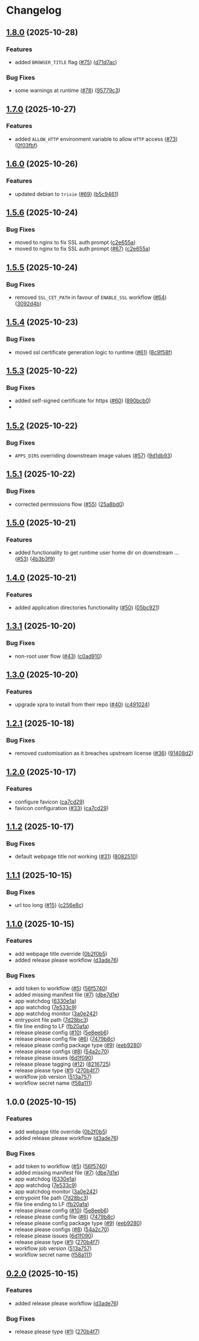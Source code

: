 # Changelog

## [1.8.0](https://github.com/Aandree5/gui-web-base/compare/v1.7.0...v1.8.0) (2025-10-28)


### Features

* added `BROWSER_TITLE` flag ([#75](https://github.com/Aandree5/gui-web-base/issues/75)) ([d71d7ac](https://github.com/Aandree5/gui-web-base/commit/d71d7ac33f2c69b7fb75901f17ea47775a970489))


### Bug Fixes

* some warnings at runtime ([#78](https://github.com/Aandree5/gui-web-base/issues/78)) ([95779c3](https://github.com/Aandree5/gui-web-base/commit/95779c3b8396f782dff5bf891e9a117633873145))

## [1.7.0](https://github.com/Aandree5/gui-web-base/compare/v1.6.0...v1.7.0) (2025-10-27)


### Features

* added `ALLOW_HTTP` environment variable to allow `HTTP` access ([#73](https://github.com/Aandree5/gui-web-base/issues/73)) ([0f03fbf](https://github.com/Aandree5/gui-web-base/commit/0f03fbff4d7af9d783555f147688c2a3e90a54df))

## [1.6.0](https://github.com/Aandree5/gui-web-base/compare/v1.5.6...v1.6.0) (2025-10-26)


### Features

* updated debian to `trixie` ([#69](https://github.com/Aandree5/gui-web-base/issues/69)) ([b5c9461](https://github.com/Aandree5/gui-web-base/commit/b5c9461641b117bbfe3ceea18f30f510a2029483))

## [1.5.6](https://github.com/Aandree5/gui-web-base/compare/v1.5.5...v1.5.6) (2025-10-24)


### Bug Fixes

* moved to nginx to fix SSL auth prompt ([c2e655a](https://github.com/Aandree5/gui-web-base/commit/c2e655a9d2eed8ddb432728c519806cdae3c9198))
* moved to nginx to fix SSL auth prompt ([#67](https://github.com/Aandree5/gui-web-base/issues/67)) ([c2e655a](https://github.com/Aandree5/gui-web-base/commit/c2e655a9d2eed8ddb432728c519806cdae3c9198))

## [1.5.5](https://github.com/Aandree5/gui-web-base/compare/v1.5.4...v1.5.5) (2025-10-24)


### Bug Fixes

* removed `SSL_CET_PATH` in favour of `ENABLE_SSL` workflow ([#64](https://github.com/Aandree5/gui-web-base/issues/64)) ([3092d4b](https://github.com/Aandree5/gui-web-base/commit/3092d4b0f6fbb4e71eeb756c1145ea5325f0ff9e))

## [1.5.4](https://github.com/Aandree5/gui-web-base/compare/v1.5.3...v1.5.4) (2025-10-23)


### Bug Fixes

* moved ssl certificate generation logic to runtime ([#61](https://github.com/Aandree5/gui-web-base/issues/61)) ([8c9f58f](https://github.com/Aandree5/gui-web-base/commit/8c9f58f1196131685d9ab5115e843103666e5b24))

## [1.5.3](https://github.com/Aandree5/gui-web-base/compare/v1.5.2...v1.5.3) (2025-10-22)


### Bug Fixes

* added self-signed certificate for https ([#60](https://github.com/Aandree5/gui-web-base/issues/60)) ([890bcb0](https://github.com/Aandree5/gui-web-base/commit/890bcb0ad2868f43fd00ea550c07f9d14200f92b))
* 

## [1.5.2](https://github.com/Aandree5/gui-web-base/compare/v1.5.1...v1.5.2) (2025-10-22)


### Bug Fixes

* `APPS_DIRS` overriding downstream image values ([#57](https://github.com/Aandree5/gui-web-base/issues/57)) ([9d1db93](https://github.com/Aandree5/gui-web-base/commit/9d1db93e95db4cc5c863de350c2f1cbf83b78857))

## [1.5.1](https://github.com/Aandree5/gui-web-base/compare/v1.5.0...v1.5.1) (2025-10-22)


### Bug Fixes

* corrected permissions flow ([#55](https://github.com/Aandree5/gui-web-base/issues/55)) ([25a8bd0](https://github.com/Aandree5/gui-web-base/commit/25a8bd0847c975c4a50c9eaa82db8c1e48f688b7))

## [1.5.0](https://github.com/Aandree5/gui-web-base/compare/v1.4.0...v1.5.0) (2025-10-21)


### Features

* added functionality to get runtime user home dir on downstream … ([#53](https://github.com/Aandree5/gui-web-base/issues/53)) ([4b3b3f9](https://github.com/Aandree5/gui-web-base/commit/4b3b3f9919b98f1535d687eb31a32a07d4e0b6c1))

## [1.4.0](https://github.com/Aandree5/gui-web-base/compare/v1.3.1...v1.4.0) (2025-10-21)


### Features

* added application directories functionality ([#50](https://github.com/Aandree5/gui-web-base/issues/50)) ([05bc921](https://github.com/Aandree5/gui-web-base/commit/05bc92136e0a44a75dcb25982a4a918cf79603aa))

## [1.3.1](https://github.com/Aandree5/gui-web-base/compare/v1.3.0...v1.3.1) (2025-10-20)


### Bug Fixes

* non-root user flow ([#43](https://github.com/Aandree5/gui-web-base/issues/43)) ([c0ad910](https://github.com/Aandree5/gui-web-base/commit/c0ad910ab6b3c9bc4f9fa42566a412f396de404e))

## [1.3.0](https://github.com/Aandree5/gui-web-base/compare/v1.2.1...v1.3.0) (2025-10-20)


### Features

* upgrade xpra to install from their repo ([#40](https://github.com/Aandree5/gui-web-base/issues/40)) ([c491024](https://github.com/Aandree5/gui-web-base/commit/c49102408c3b5d70084a7a7e6916424296717d9b))

## [1.2.1](https://github.com/Aandree5/gui-web-base/compare/v1.2.0...v1.2.1) (2025-10-18)


### Bug Fixes

* removed customisation as it breaches upstream license ([#36](https://github.com/Aandree5/gui-web-base/issues/36)) ([91408d2](https://github.com/Aandree5/gui-web-base/commit/91408d28e9af2a5c0727465aa6bbf9a964b6401c))

## [1.2.0](https://github.com/Aandree5/gui-web-base/compare/v1.1.2...v1.2.0) (2025-10-17)


### Features

* configure favicon ([ca7cd29](https://github.com/Aandree5/gui-web-base/commit/ca7cd2943199c01e4f6d0ce3192965d0cd6b77de))
* favicon configuration ([#33](https://github.com/Aandree5/gui-web-base/issues/33)) ([ca7cd29](https://github.com/Aandree5/gui-web-base/commit/ca7cd2943199c01e4f6d0ce3192965d0cd6b77de))

## [1.1.2](https://github.com/Aandree5/gui-web-base/compare/v1.1.1...v1.1.2) (2025-10-17)


### Bug Fixes

* default webpage title not working ([#31](https://github.com/Aandree5/gui-web-base/issues/31)) ([8082510](https://github.com/Aandree5/gui-web-base/commit/8082510c813473a291e0a8e622cd971fe435d39f))

## [1.1.1](https://github.com/Aandree5/gui-web-base/compare/v1.1.0...v1.1.1) (2025-10-15)


### Bug Fixes

* url too long ([#15](https://github.com/Aandree5/gui-web-base/issues/15)) ([c256e8c](https://github.com/Aandree5/gui-web-base/commit/c256e8ceecb2f5bd222d6f0c5c38a39d6019f989))

## [1.1.0](https://github.com/Aandree5/gui-web-base/compare/v1.0.0...v1.1.0) (2025-10-15)


### Features

* add webpage title override ([0b2f0b5](https://github.com/Aandree5/gui-web-base/commit/0b2f0b5cf0795774110fb1550c89180216e7948b))
* added release please workflow ([d3ade76](https://github.com/Aandree5/gui-web-base/commit/d3ade76b6d640b36e729f34d5f5626b91ed0657a))


### Bug Fixes

* add token to workflow ([#5](https://github.com/Aandree5/gui-web-base/issues/5)) ([56f5740](https://github.com/Aandree5/gui-web-base/commit/56f5740baf4464bdb73e21d963336849ece5cd18))
* added missing manifest file ([#7](https://github.com/Aandree5/gui-web-base/issues/7)) ([dbe7d1e](https://github.com/Aandree5/gui-web-base/commit/dbe7d1e2611b280e43f392e995d0b81e5912fd34))
* app watchdog ([6330e1a](https://github.com/Aandree5/gui-web-base/commit/6330e1abf33b5bbcaad0aea53717a90cf0f2715f))
* app watchdog ([7e533c9](https://github.com/Aandree5/gui-web-base/commit/7e533c94a2ce8dce2298dcae2e9ff39dd2d0bef0))
* app watchdog monitor ([3a0e242](https://github.com/Aandree5/gui-web-base/commit/3a0e2420c28221bef186ee2f15a4877e255a91c4))
* entrypoint file path ([7d28bc3](https://github.com/Aandree5/gui-web-base/commit/7d28bc312e611c081cd0df25b160026af9d8074d))
* file line ending to LF ([fb20afa](https://github.com/Aandree5/gui-web-base/commit/fb20afa36d059811c71ceba06944531578b54d08))
* release please config ([#10](https://github.com/Aandree5/gui-web-base/issues/10)) ([5e8eeb6](https://github.com/Aandree5/gui-web-base/commit/5e8eeb6f4f2f62beefd2f9c778173cebf7e3eac1))
* release please config file ([#6](https://github.com/Aandree5/gui-web-base/issues/6)) ([7479b8c](https://github.com/Aandree5/gui-web-base/commit/7479b8c25378100aaeb9dc528fa6afa8834b2ba9))
* release please config package type ([#9](https://github.com/Aandree5/gui-web-base/issues/9)) ([eeb9280](https://github.com/Aandree5/gui-web-base/commit/eeb92802934f48e868b91e47dc2f26343fad56a8))
* release please configs ([#8](https://github.com/Aandree5/gui-web-base/issues/8)) ([54a2c70](https://github.com/Aandree5/gui-web-base/commit/54a2c705fcaec2c269c15d0746cb8199d76d4a99))
* release please issues ([6d1f090](https://github.com/Aandree5/gui-web-base/commit/6d1f09099e1a5b1f652773b77495f79bd5656951))
* release please tagging ([#12](https://github.com/Aandree5/gui-web-base/issues/12)) ([8216725](https://github.com/Aandree5/gui-web-base/commit/8216725dbe86ef5493566a990a80a736887c326e))
* release please type ([#1](https://github.com/Aandree5/gui-web-base/issues/1)) ([270b4f7](https://github.com/Aandree5/gui-web-base/commit/270b4f7aed159a32ae6d68e6cbd18db863650bcd))
* workflow job version ([513a757](https://github.com/Aandree5/gui-web-base/commit/513a757e2cd020e45b36a34c59169d2ed803d063))
* workflow secret name ([f58a111](https://github.com/Aandree5/gui-web-base/commit/f58a111cd81cd0d376dcab7f4130a32a72ea56b0))

## 1.0.0 (2025-10-15)


### Features

* add webpage title override ([0b2f0b5](https://github.com/Aandree5/gui-web-base/commit/0b2f0b5cf0795774110fb1550c89180216e7948b))
* added release please workflow ([d3ade76](https://github.com/Aandree5/gui-web-base/commit/d3ade76b6d640b36e729f34d5f5626b91ed0657a))


### Bug Fixes

* add token to workflow ([#5](https://github.com/Aandree5/gui-web-base/issues/5)) ([56f5740](https://github.com/Aandree5/gui-web-base/commit/56f5740baf4464bdb73e21d963336849ece5cd18))
* added missing manifest file ([#7](https://github.com/Aandree5/gui-web-base/issues/7)) ([dbe7d1e](https://github.com/Aandree5/gui-web-base/commit/dbe7d1e2611b280e43f392e995d0b81e5912fd34))
* app watchdog ([6330e1a](https://github.com/Aandree5/gui-web-base/commit/6330e1abf33b5bbcaad0aea53717a90cf0f2715f))
* app watchdog ([7e533c9](https://github.com/Aandree5/gui-web-base/commit/7e533c94a2ce8dce2298dcae2e9ff39dd2d0bef0))
* app watchdog monitor ([3a0e242](https://github.com/Aandree5/gui-web-base/commit/3a0e2420c28221bef186ee2f15a4877e255a91c4))
* entrypoint file path ([7d28bc3](https://github.com/Aandree5/gui-web-base/commit/7d28bc312e611c081cd0df25b160026af9d8074d))
* file line ending to LF ([fb20afa](https://github.com/Aandree5/gui-web-base/commit/fb20afa36d059811c71ceba06944531578b54d08))
* release please config ([#10](https://github.com/Aandree5/gui-web-base/issues/10)) ([5e8eeb6](https://github.com/Aandree5/gui-web-base/commit/5e8eeb6f4f2f62beefd2f9c778173cebf7e3eac1))
* release please config file ([#6](https://github.com/Aandree5/gui-web-base/issues/6)) ([7479b8c](https://github.com/Aandree5/gui-web-base/commit/7479b8c25378100aaeb9dc528fa6afa8834b2ba9))
* release please config package type ([#9](https://github.com/Aandree5/gui-web-base/issues/9)) ([eeb9280](https://github.com/Aandree5/gui-web-base/commit/eeb92802934f48e868b91e47dc2f26343fad56a8))
* release please configs ([#8](https://github.com/Aandree5/gui-web-base/issues/8)) ([54a2c70](https://github.com/Aandree5/gui-web-base/commit/54a2c705fcaec2c269c15d0746cb8199d76d4a99))
* release please issues ([6d1f090](https://github.com/Aandree5/gui-web-base/commit/6d1f09099e1a5b1f652773b77495f79bd5656951))
* release please type ([#1](https://github.com/Aandree5/gui-web-base/issues/1)) ([270b4f7](https://github.com/Aandree5/gui-web-base/commit/270b4f7aed159a32ae6d68e6cbd18db863650bcd))
* workflow job version ([513a757](https://github.com/Aandree5/gui-web-base/commit/513a757e2cd020e45b36a34c59169d2ed803d063))
* workflow secret name ([f58a111](https://github.com/Aandree5/gui-web-base/commit/f58a111cd81cd0d376dcab7f4130a32a72ea56b0))

## [0.2.0](https://github.com/Aandree5/gui-web-base/compare/v0.1.0...v0.2.0) (2025-10-15)


### Features

* added release please workflow ([d3ade76](https://github.com/Aandree5/gui-web-base/commit/d3ade76b6d640b36e729f34d5f5626b91ed0657a))


### Bug Fixes

* release please type ([#1](https://github.com/Aandree5/gui-web-base/issues/1)) ([270b4f7](https://github.com/Aandree5/gui-web-base/commit/270b4f7aed159a32ae6d68e6cbd18db863650bcd))
